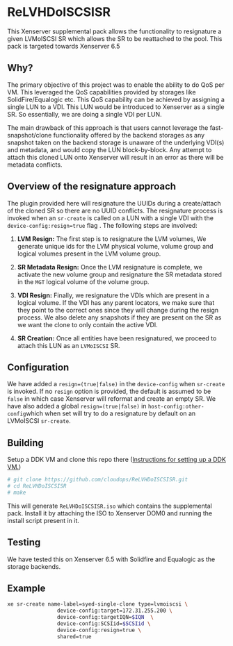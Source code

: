 # ReLVHDoISCSISR

This Xenserver supplemental pack allows the functionality to resignature a
given LVMoISCSI SR which allows the SR to be reattached to the pool. This pack
is targeted towards Xenserver 6.5


## Why? 

The primary objective of this project was to enable the ability to do QoS per
VM.  This leveraged the QoS capabilities provided by storages like
SolidFire/Equalogic etc.  This QoS capability can be achieved by assigning a
single LUN to a VDI. This LUN would be introduced to Xenserver as a single SR.
So essentially, we are doing a single VDI per LUN.

The main drawback of this approach is that users cannot leverage the
fast-snapshot/clone functionality offered by the backend storages as any
snapshot taken on the backend storage is unaware of the underlying VDI(s) and
metadata, and would copy the LUN block-by-block. Any attempt to attach this
cloned LUN onto Xenserver will result in an error as there will be metadata
conflicts.

## Overview of the resignature approach

The plugin provided here will resignature the UUIDs during a create/attach of
the cloned SR so there are no UUID conflicts. The resignature process is
invoked when an `sr-create` is called on a LUN with a single VDI with the
`device-config:resign=true` flag . The following steps are involved:

1. **LVM Resign:** The first step is to resignature the LVM volumes, We generate
   unique ids for the LVM physical volume, volume group and logical volumes
   present in the LVM volume group.

1. **SR Metadata Resign:** Once the LVM resignature is complete, we activate
   the new volume group and resignature the SR metadata stored in the `MGT`
   logical volume of the volume group.

1. **VDI Resign:** Finally, we resignature the VDIs which are present in a
   logical volume. If the VDI has any parent locators, we make sure that they
   point to the correct ones since they will change during the resign process.  We
   also delete any snapshots if they are present on the SR as we want the clone
   to only contain the active VDI. 

1. **SR Creation:** Once all entities have been resignatured, we proceed to
   attach this LUN as an `LVMoISCSI` SR.


## Configuration 

We have added a `resign=(true|false)` in the `device-config` when `sr-create`
is invoked. If no `resign` option is provided, the default is assumed to be
`false` in which case Xenserver will reformat and create an empty SR. We have
also added a global `resign=(true|false)` in `host-config:other-config`which
when set will try to do a resignature by default on an LVMoISCSI `sr-create`. 

## Building 

Setup a DDK VM and clone this repo there ([Instructions for setting up a DDK VM.](http://support.citrix.com/servlet/KbServlet/download/38324-102-714674/XenServer-6.5.0_Supplemental%20Packs%20and%20the%20DDK%20Guide.pdf))

``` bash
# git clone https://github.com/cloudops/ReLVHDoISCSISR.git
# cd ReLVHDoISCSISR
# make
```

This will generate `ReLVHDoISCSISR.iso` which contains the supplemental pack.
Install it by attaching the ISO to Xenserver DOM0 and running the install
script present in it. 

## Testing

We have tested this on Xenserver 6.5 with Solidfire and Equalogic as the storage
backends. 

## Example 

```bash
xe sr-create name-label=syed-single-clone type=lvmoiscsi \
                device-config:target=172.31.255.200 \
                device-config:targetIQN=$IQN  \
                device-config:SCSIid=$SCSIid \
                device-config:resign=true \
                shared=true 
```
